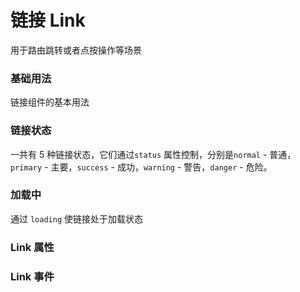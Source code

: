 <script setup lang="ts">
  import props from "../example/link/props.ts";
  import events from "../example/link/events.ts";
</script>

# 链接 Link
用于路由跳转或者点按操作等场景

### 基础用法
链接组件的基本用法
<demo-block src="example/link/basic" stack-blitz-name="link-basic"></demo-block>

### 链接状态
一共有 5 种链接状态，它们通过`status` 属性控制，分别是`normal` - 普通，`primary` - 主要，`success` - 成功，`warning` - 警告，`danger` - 危险。
<demo-block src="example/link/status" stack-blitz-name="link-status"></demo-block>

### 加载中
通过 `loading` 使链接处于加载状态
<demo-block src="example/link/loading" stack-blitz-name="link-loading"></demo-block>

### Link 属性

<table-block type="props" :data="props"></table-block>

### Link 事件

<table-block type="events" :data="events"></table-block>

